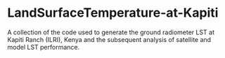 # LandSurfaceTemperature-at-Kapiti
A collection of the code used to generate the ground radiometer LST at Kapiti Ranch (ILRI), Kenya and the subsequent analysis of satellite and model LST performance.
